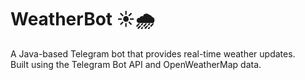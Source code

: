 # WeatherBot ☀️🌧️

A Java-based Telegram bot that provides real-time weather updates.  
Built using the Telegram Bot API and OpenWeatherMap data.
